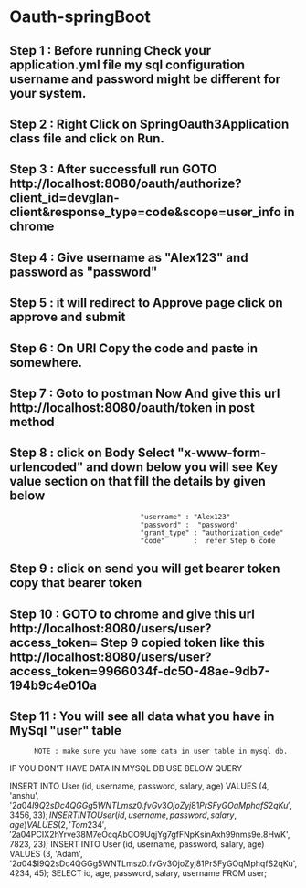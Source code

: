 # Oauth-springBoot

Step 1 :  Before running Check your application.yml file my sql configuration username and password might be different for your system.
--
Step 2 :  Right Click on SpringOauth3Application class file and click on Run.
--
Step 3 :  After successfull run GOTO http://localhost:8080/oauth/authorize?client_id=devglan-client&response_type=code&scope=user_info in chrome
--
Step 4 :  Give username as "Alex123" and password as "password"
--
Step 5 :  it will redirect to Approve page click on approve and submit
--
Step 6 :  On URl Copy the code and paste in somewhere.
--
Step 7 :  Goto to postman Now And give this url http://localhost:8080/oauth/token in post method
--
Step 8 :  click on Body Select "x-www-form-urlencoded" and down below you will see Key value section on that fill the details by given below
--
                                    "username" : "Alex123"
                                    "password" :  "password"
                                    "grant_type" : "authorization_code"
                                    "code"       :  refer Step 6 code
                                    
Step 9 :  click on send you will get bearer token copy that bearer token
--

Step 10 : GOTO to chrome and give this url http://localhost:8080/users/user?access_token= Step 9 copied token like this http://localhost:8080/users/user?access_token=9966034f-dc50-48ae-9db7-194b9c4e010a
--

Step 11 : You will see all data what you have in MySql "user" table 
--
          NOTE : make sure you have some data in user table in mysql db.

IF YOU DON'T HAVE DATA IN MYSQL DB USE BELOW QUERY

INSERT INTO User (id, username, password, salary, age) VALUES (4, 'anshu', '$2a$04$I9Q2sDc4QGGg5WNTLmsz0.fvGv3OjoZyj81PrSFyGOqMphqfS2qKu', 3456, 33);
INSERT INTO User (id, username, password, salary, age) VALUES (2, 'Tom234', '$2a$04$PCIX2hYrve38M7eOcqAbCO9UqjYg7gfFNpKsinAxh99nms9e.8HwK', 7823, 23);
INSERT INTO User (id, username, password, salary, age) VALUES (3, 'Adam', '$2a$04$I9Q2sDc4QGGg5WNTLmsz0.fvGv3OjoZyj81PrSFyGOqMphqfS2qKu', 4234, 45);
SELECT id, age, password, salary, username FROM user;





